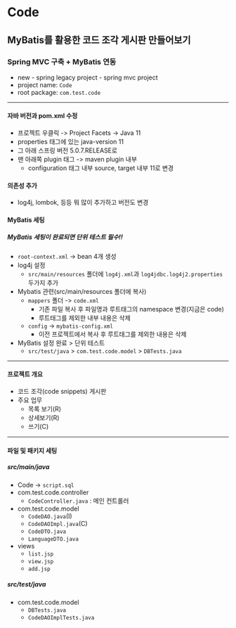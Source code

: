 # Code

## MyBatis를 활용한 코드 조각 게시판 만들어보기

### Spring MVC 구축 + MyBatis 연동

- new - spring legacy project - spring mvc project
- project name: `Code`
- root package: `com.test.code`

---
#### 자바 버전과 pom.xml 수정

- 프로젝트 우클릭 -> Project Facets -> Java 11
- properties 태그에 있는 java-version 11
- 그 아래 스프링 버전 5.0.7.RELEASE로
- 맨 아래쪽 plugin 태그 -> maven plugin 내부
  - configuration 태그 내부 source, target 내부 11로 변경

#### 의존성 추가
- log4j, lombok, 등등 뭐 많이 추가하고 버전도 변경

#### MyBatis 세팅
##### MyBatis 세팅이 완료되면 단위 테스트 필수!!
- `root-context.xml` -> bean 4개 생성
- log4j 설정
  - `src/main/resources` 폴더에 `log4j.xml`과 `log4jdbc.log4j2.properties` 두가지 추가
- Mybatis 관련(src/main/resources 폴더에 복사)
  - `mappers` 폴더 -> `code.xml`
    - 기존 파일 복사 후 파일명과 루트태그의 namespace 변경(지금은 code)
    - 루트태그를 제외한 내부 내용은 삭제
  - `config` -> `mybatis-config.xml`
    - 이전 프로젝트에서 복사 후 루트태그를 제외한 내용은 삭제
- MyBatis 설정 완료 > 단위 테스트
  - `src/test/java` > `com.test.code.model` > `DBTests.java`

---

#### 프로젝트 개요
- 코드 조각(code snippets) 게시판
- 주요 업무
  - 목록 보기(R)
  - 상세보기(R)
  - 쓰기(C)

---

#### 파일 및 패키지 세팅
##### src/main/java
- Code -> `script.sql`
- com.test.code.controller 
  - `CodeController.java` : 메인 컨트롤러
- com.test.code.model
  - `CodeDAO.java`(I)
  - `CodeDAOImpl.java`(C)
  - `CodeDTO.java`
  - `LanguageDTO.java`
- views
  - `list.jsp`
  - `view.jsp`
  - `add.jsp`

##### src/test/java
- com.test.code.model
  - `DBTests.java`
  - `CodeDAOImplTests.java`